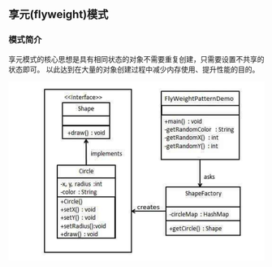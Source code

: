 ## 享元(flyweight)模式

### 模式简介
享元模式的核心思想是具有相同状态的对象不需要重复创建，只需要设置不共享的状态即可。
以此达到在大量的对象创建过程中减少内存使用、提升性能的目的。

![img.png](img.png)
